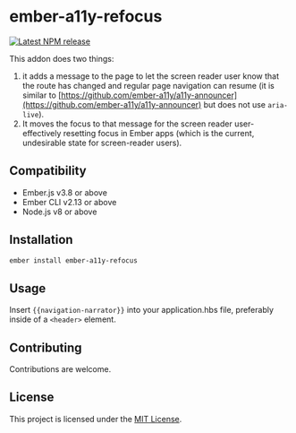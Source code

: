# ember-a11y-refocus

[![Latest NPM release][npm-badge]][npm-badge-url]

[npm-badge]: https://img.shields.io/npm/v/ember-a11y-refocus.svg
[npm-badge-url]: https://www.npmjs.com/package/ember-a11y-refocus

This addon does two things: 
1. it adds a message to the page to let the screen reader user know that the route has changed and regular page navigation can resume (it is similar to [https://github.com/ember-a11y/a11y-announcer](https://github.com/ember-a11y/a11y-announcer) but does not use `aria-live`).
2. It moves the focus to that message for the screen reader user- effectively resetting focus in Ember apps (which is the current, undesirable state for screen-reader users). 

Compatibility
------------------------------------------------------------------------------

* Ember.js v3.8 or above
* Ember CLI v2.13 or above
* Node.js v8 or above

Installation
------------------------------------------------------------------------------

```bash
ember install ember-a11y-refocus
```

Usage
------------------------------------------------------------------------------

Insert `{{navigation-narrator}}` into your application.hbs file, preferably inside of a `<header>` element.

Contributing
------------------------------------------------------------------------------

Contributions are welcome.

License
------------------------------------------------------------------------------

This project is licensed under the [MIT License](LICENSE.md).
